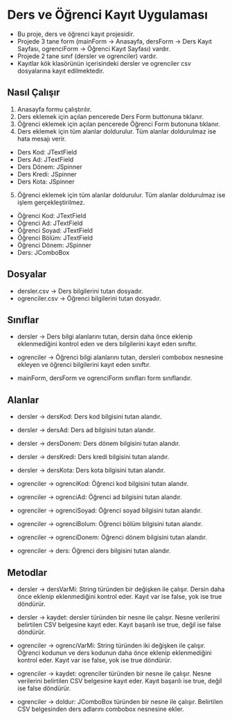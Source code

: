 # Ders ve Öğrenci Kayıt Uygulaması

* Bu proje, ders ve öğrenci kayıt projesidir.
* Projede 3 tane form (mainForm -> Anasayfa, dersForm -> Ders Kayıt Sayfası, ogrenciForm -> Öğrenci Kayıt Sayfası) vardır.
* Projede 2 tane sınıf (dersler ve ogrenciler) vardır.
* Kayıtlar kök klasörünün içerisindeki dersler ve ogrenciler csv dosyalarına kayıt edilmektedir.

## Nasıl Çalışır

1. Anasayfa formu çalıştırılır.
2. Ders eklemek için açılan pencerede Ders Form buttonuna tıklanır.
3. Öğrenci eklemek için açılan pencerede Öğrenci Form butonuna tıklanır.
4. Ders eklemek için tüm alanlar doldurulur. Tüm alanlar doldurulmaz ise hata mesajı verir.

* Ders Kod: JTextField
* Ders Ad: JTextField
* Ders Dönem: JSpinner
* Ders Kredi: JSpinner
* Ders Kota: JSpinner

5. Öğrenci eklemek için tüm alanlar doldurulur. Tüm alanlar doldurulmaz ise işlem gerçekleştirilmez.

* Öğrenci Kod: JTextField
* Öğrenci Ad: JTextField
* Öğrenci Soyad: JTextField
* Öğrenci Bölüm: JTextField
* Öğrenci Dönem: JSpinner
* Ders: JComboBox<String>

## Dosyalar

- dersler.csv -> Ders bilgilerini tutan dosyadır.
- ogrenciler.csv -> Öğrenci bilgilerini tutan dosyadır.

## Sınıflar

- dersler -> Ders bilgi alanlarını tutan, dersin daha önce eklenip eklenmediğini kontrol eden ve ders bilgilerini kayıt eden sınıftır.
- ogrenciler -> Öğrenci bilgi alanlarını tutan, dersleri combobox nesnesine ekleyen ve öğrenci bilgilerini kayıt eden sınıftır.

- mainForm, dersForm ve ogrenciForm sınıfları form sınıflarıdır.

## Alanlar

- dersler -> dersKod: Ders kod bilgisini tutan alandır.
- dersler -> dersAd: Ders ad bilgisini tutan alandır.
- dersler -> dersDonem: Ders dönem bilgisini tutan alandır.
- dersler -> dersKredi: Ders kredi bilgisini tutan alandır.
- dersler -> dersKota: Ders kota bilgisini tutan alandır.

- ogrenciler -> ogrenciKod: Öğrenci kod bilgisini tutan alandır.
- ogrenciler -> ogrenciAd: Öğrenci ad bilgisini tutan alandır.
- ogrenciler -> ogrenciSoyad: Öğrenci soyad bilgisini tutan alandır.
- ogrenciler -> ogrenciBolum: Öğrenci bölüm bilgisini tutan alandır.
- ogrenciler -> ogrenciDonem: Öğrenci dönem bilgisini tutan alandır.
- ogrenciler -> ders: Öğrenci ders bilgisini tutan alandır.

## Metodlar

- dersler -> dersVarMi: String türünden bir değişken ile çalışır. Dersin daha önce eklenip eklenmediğini kontrol eder. Kayıt var ise false, yok ise true döndürür.
- dersler -> kaydet: dersler türünden bir nesne ile çalışır. Nesne verilerini belirtilen CSV belgesine kayıt eder. Kayıt başarılı ise true, değil ise false döndürür.

- ogrenciler -> ogrenciVarMi: String türünden iki değişken ile çalışır. Öğrenci kodunun ve ders kodunun daha önce eklenip eklenmediğini kontrol eder. Kayıt var ise false, yok ise true döndürür.
- ogrenciler -> kaydet: ogrenciler türünden bir nesne ile çalışır. Nesne verilerini belirtilen CSV belgesine kayıt eder. Kayıt başarılı ise true, değil ise false döndürür.
- ogrenciler -> doldur: JComboBox<String> türünden bir nesne ile çalışır. Belirtilen CSV belgesinden ders adlarını combobox nesnesine ekler.